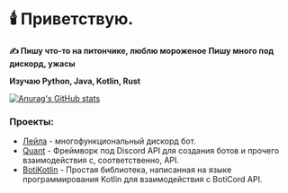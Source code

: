 # 🕯️ Приветствую.

<b>✍️ Пишу что-то на питончике, люблю мороженое</b>
<b>Пишу много под дискорд, ужасы</b>

<b>Изучаю Python, Java, Kotlin, Rust</b>

[![Anurag's GitHub stats](https://github-readme-stats.vercel.app/api?username=MagM1go&show_icons=true&count_private=true&hide_border=true&theme=outrun&icon_color=fff&layout=compact&border_radius=10)](https://github.com/anuraghazra/github-readme-stats)

### Проекты:
* [Лейла](https://discord.com/api/oauth2/authorize?client_id=828934385112711188&permissions=8&scope=bot%20applications.commands) - многофункциональный дискорд бот.
* [Quant](https://github.com/magm1go/quant) - Фреймворк под Discord API для создания ботов и прочего взаимодействия с, соответственно, API.
* [BotiKotlin](https://github.com/boticord/botikotlin) - Простая библиотека, написанная на языке программирования Kotlin для взаимодействия с BotiCord API. 
